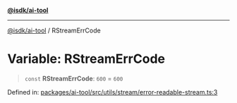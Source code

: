 [**@isdk/ai-tool**](../README.md)

***

[@isdk/ai-tool](../globals.md) / RStreamErrCode

# Variable: RStreamErrCode

> `const` **RStreamErrCode**: `600` = `600`

Defined in: [packages/ai-tool/src/utils/stream/error-readable-stream.ts:3](https://github.com/isdk/ai-tool.js/blob/b0ee9498dddfa5222989cf00502bb34c601df743/src/utils/stream/error-readable-stream.ts#L3)
